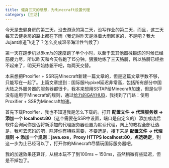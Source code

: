 ```yaml
---
title: 健身三天的感想，为Minecraft设置代理
category: [生活]
---
```


今天是去健身房的第三天，没去游泳的第二天，没写作业的第二天，而且，这三天每天去健身房的路上都在下雨（我记得昨天是淋着大雨回家的，不是吧？我大Jujant难道飞走了？怎么变成温带海洋性气候了）

第一天在跑步机以8km/s的速度跑了半个小时，以至于去其他器械锻炼的时候已经筋疲力尽，所以昨天和今天各跑了15分钟。狠狠地练了三天胳膊，所以胳膊已经抬不起来了，明天开始练躯干吧，每两天交替。

本来想把Proxifier + SSR玩Minecraft新建一篇文章的，但是这篇文章字数不够，只能写在一起了。上篇文章提到：国际服Hypixel延迟非常高，包括所有部分中国大陆之外服务器的服务器都很卡，我本来想用SSTAP给Minecraft加速，但是似乎没有适用于Minecraft的规则，通过[给力的GAYHUB](https://github.com/FQrabbit/SSTap-Rule/issues/194)，我找到了门路：使用Proxifier + SSR为Minecraft加速。

首先下载Proxifier，我也不知道我是怎么下载的。打开 **配置文件 -> 代理服务器 -> 添加一个 localhost:80**（这个需要在SSR中设置，端口是自定义的）添加成功后软件会询问你是否将新添加的代理服务器设置为默认代理，网上的教程全部让选是，我可去您妈的吧，除非你有特殊需要，不要选是，接下来是 **配置文件 -> 代理规则 -> 添加一个规则：java.exe，Proxy HTTPS localhost:80，点选确定**，到这一步为止已经可以了，打开你的Minecraft尽情玩国际服务器吧。

我的加速效果还算好，从根本玩不了到100ms ~ 150ms，虽然稍微有些延迟，但是不掉包了。

